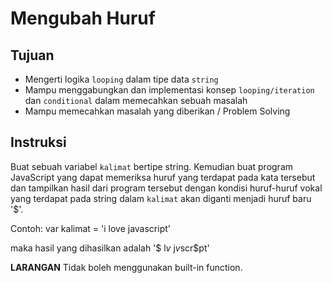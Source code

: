 # Mengubah Huruf

## Tujuan
- Mengerti logika `looping` dalam tipe data `string`
- Mampu menggabungkan dan implementasi konsep `looping/iteration` dan `conditional` dalam memecahkan sebuah masalah
- Mampu memecahkan masalah yang diberikan / Problem Solving

## Instruksi
Buat sebuah variabel `kalimat` bertipe string. Kemudian buat program JavaScript yang dapat memeriksa huruf yang terdapat pada kata tersebut dan tampilkan hasil dari program tersebut dengan kondisi huruf-huruf vokal yang terdapat pada string dalam `kalimat` akan diganti menjadi huruf baru '$'.

Contoh:
var kalimat = 'i love javascript'

maka hasil yang dihasilkan adalah '$ l$v$ j$v$scr$pt'

**LARANGAN**
Tidak boleh menggunakan built-in function.
